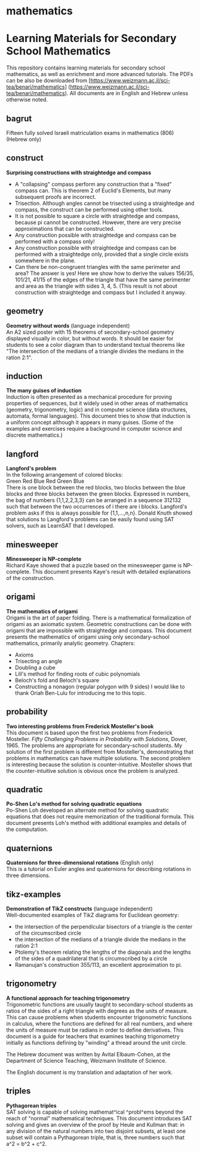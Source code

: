 # mathematics
Learning Materials for Secondary School Mathematics
===================================================

This repository contains learning materials for secondary school mathematics, as well as enrichment and more advanced tutorials. The PDFs can be also be downloaded from [https://www.weizmann.ac.il/sci-tea/benari/mathematics] (https://www.weizmann.ac.il/sci-tea/benari/mathematics). All documents are in English and Hebrew unless otherwise noted.

bagrut
------
Fifteen fully solved Israeli matriculation exams in mathematics (806) (Hebrew only)

construct
---------
**Surprising constructions with straightedge and compass**
* A "collapsing" compass perform any construction that a "fixed" compass can. This is theorem 2 of Euclid's Elements, but many subsequent proofs are incorrect.
* Trisection. Although angles cannot be trisected using a straightedge and  compass, the construct can be performed using other tools.
* It is not possible to square a circle with straightedge and compass, because pi cannot be constructed. However, there are very precise approximations that can be constructed.
* Any construction possible with straightedge and compass can be performed with a compass only!
* Any construction possible with straightedge and compass can be performed with a straightedge only, provided that a single circle exists somewhere in the plane.
* Can there be non-congruent triangles with the same perimeter and area? The answer is yes! Here we show how to derive the values 156/35, 101/21, 41/15 of the edges of the triangle that have the same perimenter and area as the triangle with sides 3, 4, 5. (This result is not about construction with straightedge and compass but I included it anyway.

geometry
--------
**Geometry without words** (language independent)  
An A2 sized poster with 15 theorems of secondary-school geometry displayed visually in color, but without words. It should be easier for students to see a color diagram than to understand textual theorems like "The intersection of the medians of a triangle divides the medians in the ration 2:1".

induction
---------
**The many guises of induction**  
Induction is often presented as a mechanical procedure for proving properties of sequences, but it widely used in other areas of mathematics (geometry, trigonometry, logic) and in computer science (data structures, automata, formal languages). This document tries to show that induction is a uniform concept although it appears in many guises. (Some of the examples and exercises require a background in computer science and discrete mathematics.)

langford
--------
**Langford's problem**  
In the following arrangement of colored blocks:  
  Green Red Blue Red Green Blue  
There is one block between the red blocks, two blocks between the blue blocks and three blocks between the green blocks. Expressed in numbers, the bag of numbers {1,1,2,2,3,3} can be arranged in a sequence 312132 such that between the two occurrences of i there are i blocks. Langford's problem asks if this is always possible for {1,1,...,n,n}. Donald Knuth showed that solutions to Langford's problems can be easily found using SAT solvers, such as LearnSAT that I developed.

minesweeper
-----------
**Minesweeper is NP-complete**  
Richard Kaye showed that a puzzle based on the minesweeper game is NP-complete. This document presents Kaye's result with detailed explanations of the construction.

origami
-------
**The mathematics of origami**  
Origami is the art of paper folding. There is a mathematical formalization of origami as an axiomatic system. Geometric constructions can be done with origami that are impossible with straightedge and compass. This document presents the mathematics of origami using only secondary-school mathematics, primarily analytic geometry. Chapters:
* Axioms
* Trisecting an angle
* Doubling a cube
* Lill's method for finding roots of cubic polynomials
* Beloch's fold and Beloch's square
* Constructing a nonagon (regular polygon with 9 sides)
I would like to thank Oriah Ben-Lulu for introducing me to this topic.

probability
-----------
**Two interesting problems from Frederick Mosteller's book**  
This document is based upon the first two problems from Frederick Mosteller. _Fifty Challenging Problems in Probability with Solutions_, Dover, 1965. The problems are appropriate for secondary-school students. My solution of the first problem is different from Mosteller's, demonstrating that problems in mathematics can have multiple solutions. The second problem is interesting because the solution is counter-intuitive. Mosteller shows that the counter-intuitive solution is obvious once the problem is analyzed.

quadratic
---------
**Po-Shen Lo's method for solving quadratic equations**  
Po-Shen Loh developed an alternate method for solving quadratic equations that does not require memorization of the traditional formula. This document presents Loh's method with additional examples and details of the computation.

quaternions
-----------
**Quaternions for three-dimensional rotations** (English only)  
This is a tutorial on Euler angles and quaternions for describing rotations in three dimensions.

tikz-examples
-------------
**Demonstration of TikZ constructs** (language independent)  
Well-documented examples of TikZ diagrams for Euclidean geometry:  
* the intersection of the perpendicular bisectors of a triangle is the center of the circumscribed circle
* the intersection of the medians of a triangle divide the medians in the ration 2:1
* Ptolemy's theorem relating the lengths of the diagonals and the lengths of the sides of a quadrilateral that is circumscribed by a circle
* Ramanujan's construction 355/113, an excellent approximation to pi.
  
trigonometry
------------
**A functional approach for teaching trigonometry**  
Trigonometric functions are usually taught to secondary-school students as ratios of the sides of a right triangle with degrees as the units of measure. This can cause problems when students encounter trigonometric functions in calculus, where the functions are defined for all real numbers, and where the units of measure must be radians in order to define derivatives. This document is a guide for teachers that examines teaching trigonometry initially as functions defining by "winding" a thread around the unit circle.

The Hebrew document was written by Avital Elbaum-Cohen, at the Department of Science Teaching, Weizmann Institute of Science.

The English document is my translation and adaptation of her work.

triples
-------
**Pythagorean triples**  
SAT solving is capable of solving mathemat^ical ^probl^ems beyond the reach of "normal" mathematical techniques. This document introduces SAT solving and gives an overview of the proof by Heule and Kullman that: in any division of the natural numbers into two disjoint subsets, at least one subset will contain a Pythagorean triple, that is, three numbers such that a^2 = b^2 + c^2.

